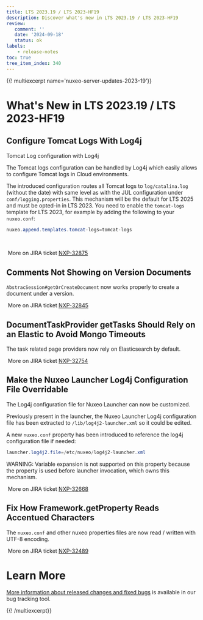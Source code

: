 ```yaml
---
title: LTS 2023.19 / LTS 2023-HF19
description: Discover what's new in LTS 2023.19 / LTS 2023-HF19
review:
   comment: ''
   date: '2024-09-18'
   status: ok
labels:
    - release-notes
toc: true
tree_item_index: 340
---
```


{{! multiexcerpt name='nuxeo-server-updates-2023-19'}}
# What's New in LTS 2023.19 / LTS 2023-HF19

## Configure Tomcat Logs With Log4j


Tomcat Log configuration with Log4j

The Tomcat logs configuration can be handled by Log4j which easily allows to configure Tomcat logs in Cloud environments.

The introduced configuration routes all Tomcat logs to `log/catalina.log` (without the date) with same level as with the JUL configuration under `conf/logging.properties`.
 This mechanism will be the default for LTS 2025 and must be opted-in in LTS 2023.
 You need to enable the `tomcat-logs` template for LTS 2023, for example by adding the following to your `nuxeo.conf`:
```java
nuxeo.append.templates.tomcat-logs=tomcat-logs
```
 

<i class="fa fa-long-arrow-right" aria-hidden="true"></i>&nbsp;More on JIRA ticket [NXP-32875](https://jira.nuxeo.com/browse/NXP-32875)

## Comments Not Showing on Version Documents


`AbstracSession#getOrCreateDocument` now works properly to create a document under a version.

<i class="fa fa-long-arrow-right" aria-hidden="true"></i>&nbsp;More on JIRA ticket [NXP-32845](https://jira.nuxeo.com/browse/NXP-32845)

## DocumentTaskProvider getTasks Should Rely on an Elastic to Avoid Mongo Timeouts


The task related page providers now rely on Elasticsearch by default.

<i class="fa fa-long-arrow-right" aria-hidden="true"></i>&nbsp;More on JIRA ticket [NXP-32754](https://jira.nuxeo.com/browse/NXP-32754)

## Make the Nuxeo Launcher Log4j Configuration File Overridable


The Log4j configuration file for Nuxeo Launcher can now be customized.

Previously present in the launcher, the Nuxeo Launcher Log4j configuration file has been extracted to `/lib/log4j2-launcher.xml` so it could be edited.

A new `nuxeo.conf` property has been introduced to reference the log4j configuration file if needed:
```Java
launcher.log4j2.file=/etc/nuxeo/log4j2-launcher.xml
```
WARNING:
Variable expansion is not supported on this property because the property is used before launcher invocation, which owns this mechanism.

<i class="fa fa-long-arrow-right" aria-hidden="true"></i>&nbsp;More on JIRA ticket [NXP-32668](https://jira.nuxeo.com/browse/NXP-32668)

## Fix How Framework.getProperty Reads Accentued Characters


The `nuxeo.conf` and other nuxeo properties files are now read / written with UTF-8 encoding.

<i class="fa fa-long-arrow-right" aria-hidden="true"></i>&nbsp;More on JIRA ticket [NXP-32489](https://jira.nuxeo.com/browse/NXP-32489)


# Learn More

[More information about released changes and fixed bugs](https://jira.nuxeo.com/secure/ReleaseNote.jspa?projectId=10011&version=23082) is available in our bug tracking tool.

{{! /multiexcerpt}}
